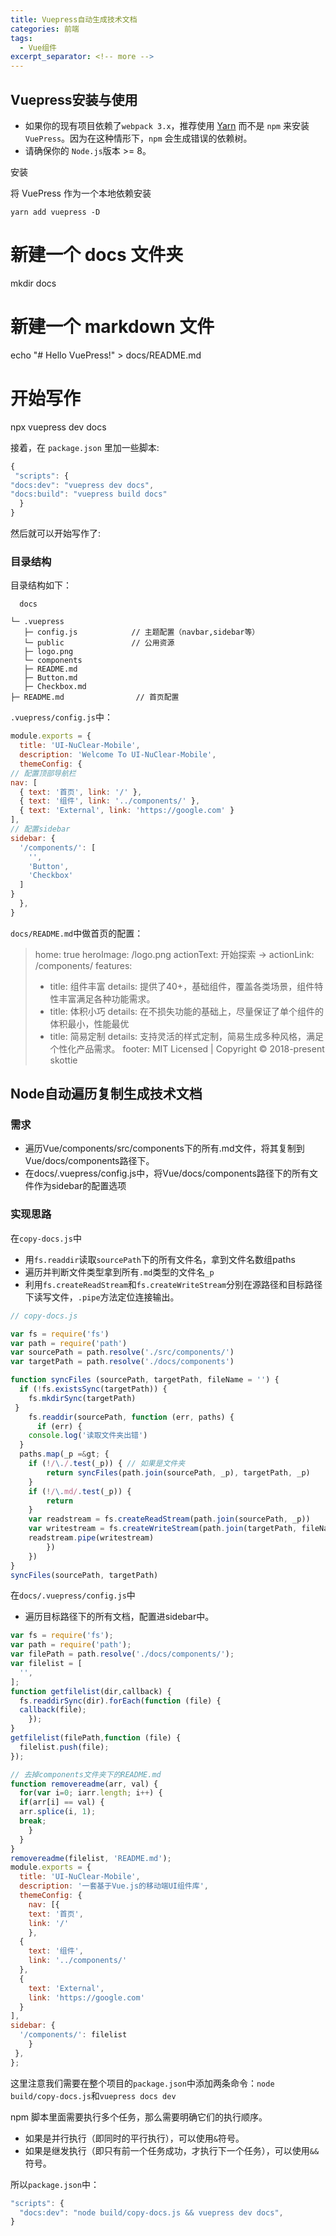 ```yaml
---
title: Vuepress自动生成技术文档
categories: 前端
tags:
  - Vue组件
excerpt_separator: <!-- more -->
---
```

## Vuepress安装与使用

  * 如果你的现有项目依赖了`webpack 3.x`，推荐使用 [Yarn](https://yarnpkg.com/en/) 而不是 `npm` 来安装 `VuePress`。因为在这种情形下，`npm` 会生成错误的依赖树。
  * 请确保你的 `Node.js`版本 >= 8。

安装

 将 VuePress 作为一个本地依赖安装

```
yarn add vuepress -D
```



<!-- more -->

# 新建一个 docs 文件夹
mkdir docs

# 新建一个 markdown 文件
echo "# Hello VuePress!" &gt; docs/README.md

# 开始写作
npx vuepress dev docs

接着，在 `package.json` 里加一些脚本:

```javascript
{
 "scripts": {
"docs:dev": "vuepress dev docs",
"docs:build": "vuepress build docs"
  }
}

```



然后就可以开始写作了:



### 目录结构

目录结构如下：


      docs

    └─ .vuepress
       ├─ config.js            // 主题配置（navbar,sidebar等）
       └─ public               // 公用资源
       ├─ logo.png
       └─ components
       ├─ README.md
       ├─ Button.md
       ├─ Checkbox.md
    ├─ README.md                // 首页配置



`.vuepress/config.js`中：

```javascript
module.exports = {
  title: 'UI-NuClear-Mobile',
  description: 'Welcome To UI-NuClear-Mobile',
  themeConfig: {
// 配置顶部导航栏
nav: [
  { text: '首页', link: '/' },
  { text: '组件', link: '../components/' },
  { text: 'External', link: 'https://google.com' }
],
// 配置sidebar
sidebar: {
  '/components/': [
    '',
    'Button', 
    'Checkbox'
  ]
}
  },
}

```


`docs/README.md`中做首页的配置：

>home: true
>heroImage: /logo.png
>actionText: 开始探索 →
>actionLink: /components/
>features:
>
>- title: 组件丰富
>  details: 提供了40+，基础组件，覆盖各类场景，组件特性丰富满足各种功能需求。
>- title: 体积小巧
>  details: 在不损失功能的基础上，尽量保证了单个组件的体积最小，性能最优
>- title: 简易定制
>  details: 支持灵活的样式定制，简易生成多种风格，满足个性化产品需求。
>  footer: MIT Licensed | Copyright © 2018-present skottie



## Node自动遍历复制生成技术文档

### 需求

  * 遍历Vue/components/src/components下的所有.md文件，将其复制到Vue/docs/components路径下。
  * 在docs/.vuepress/config.js中，将Vue/docs/components路径下的所有文件作为sidebar的配置选项

### 实现思路

在`copy-docs.js`中

  * 用`fs.readdir`读取`sourcePath`下的所有文件名，拿到文件名数组paths
  * 遍历并判断文件类型拿到所有`.md`类型的文件名`_p`
  * 利用`fs.createReadStream`和`fs.createWriteStream`分别在源路径和目标路径下读写文件，`.pipe`方法定位连接输出。


```javascript
// copy-docs.js

var fs = require('fs')
var path = require('path')
var sourcePath = path.resolve('./src/components/')
var targetPath = path.resolve('./docs/components')

function syncFiles (sourcePath, targetPath, fileName = '') {
  if (!fs.existsSync(targetPath)) {
	fs.mkdirSync(targetPath)
 }
	fs.readdir(sourcePath, function (err, paths) {
	  if (err) {
    console.log('读取文件夹出错')
  }
  paths.map(_p =&gt; {
  	if (!/\./.test(_p)) { // 如果是文件夹
    	return syncFiles(path.join(sourcePath, _p), targetPath, _p)
  	}
  	if (!/\.md/.test(_p)) {
    	return
  	}
  	var readstream = fs.createReadStream(path.join(sourcePath, _p))
  	var writestream = fs.createWriteStream(path.join(targetPath, fileName + '.md'))
  	readstream.pipe(writestream)
		})
  	})
}
syncFiles(sourcePath, targetPath)

```


在`docs/.vuepress/config.js`中

  * 遍历目标路径下的所有文档，配置进sidebar中。


```javascript
var fs = require('fs');
var path = require('path');
var filePath = path.resolve('./docs/components/');
var filelist = [
  '',
];
function getfilelist(dir,callback) {
  fs.readdirSync(dir).forEach(function (file) {  
  callback(file);
    });
}
getfilelist(filePath,function (file) {
  filelist.push(file);
});

// 去掉components文件夹下的README.md
function removereadme(arr, val) {
  for(var i=0; iarr.length; i++) {
  if(arr[i] == val) {
  arr.splice(i, 1);
  break;
	}
  }
}
removereadme(filelist, 'README.md');
module.exports = {
  title: 'UI-NuClear-Mobile',
  description: '一套基于Vue.js的移动端UI组件库',
  themeConfig: {
	nav: [{
    text: '首页',
    link: '/'
  	},
  {
    text: '组件',
    link: '../components/'
  },
  {
    text: 'External',
    link: 'https://google.com'
  }
],
sidebar: {
  '/components/': filelist
	}
 },
};


```


这里注意我们需要在整个项目的`package.json`中添加两条命令：`node build/copy-docs.js`和`vuepress docs dev`

npm 脚本里面需要执行多个任务，那么需要明确它们的执行顺序。

  * 如果是并行执行（即同时的平行执行），可以使用`&`符号。
  * 如果是继发执行（即只有前一个任务成功，才执行下一个任务），可以使用`&&`符号。

所以`package.json`中：

```javascript
"scripts": {
  "docs:dev": "node build/copy-docs.js && vuepress dev docs",
}

```
